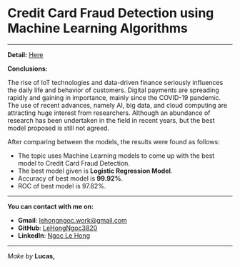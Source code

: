 # Credit Card Fraud Detection using Machine Learning Algorithms
______
**Detail:** [Here](https://github.com/LeHongNgoc3820/Project_Company_Bankruptcy_Prediction/blob/main/Company_Bankruptcy_Prediction.ipynb)

**Conclusions:**

The rise of IoT technologies and data-driven finance seriously influences the daily life and behavior of customers. Digital payments are spreading rapidly and gaining in importance, mainly since the COVID-19 pandemic. The use of recent advances, namely AI, big data, and cloud computing are attracting huge interest from researchers. Although an abundance of research has been undertaken in the field in recent years, but the best model proposed is still not agreed.

After comparing between the models, the results were found as follows:
+ The topic uses Machine Learning models to come up with the best model to Credit Card Fraud Detection.
+ The best model given is **Logistic Regression Model**.
+ Accuracy of best model is **99.92%**.
+ ROC of best model is 97.82%.
    
______
**You can contact with me on:**
+ **Gmail**: lehongngoc.work@gmail.com
+ **GitHub**: [LeHongNgoc3820](https://github.com/LeHongNgoc3820)
+ **Linkedln**: [Ngoc Le Hong](https://www.linkedin.com/in/ngoc-le-hong-44131b21a/)
_______
_Make by_ **Lucas,** 
